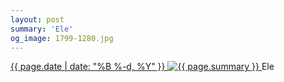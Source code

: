```yaml
---
layout: post
summary: 'Ele'
og_image: 1799-1280.jpg
---
```


<p>
 <time>
  <a href="/1799">
   {{ page.date | date: "%B %-d, %Y" }}
  </a>
 </time>
 <a href="/1799">
  <img alt="{{ page.summary }}" sizes="(min-width: 700px) 50vw, calc(100vw - 2rem)" src="{{ site.assets_url }}/1799-640.jpg" srcset="{{ site.assets_url }}/1799-320.jpg 320w, {{ site.assets_url }}/1799-640.jpg 640w, {{ site.assets_url }}/1799-960.jpg 960w, {{ site.assets_url }}/1799-1280.jpg 1280w"/>
 </a>
 <span>
  Ele
 </span>
</p>
